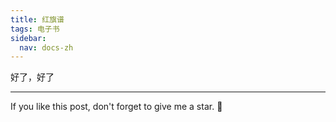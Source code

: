 ```yaml
---
title: 红旗谱
tags: 电子书
sidebar:
  nav: docs-zh
---
```


好了，好了

<!--more-->

---

If you like this post, don't forget to give me a star. :star2:

